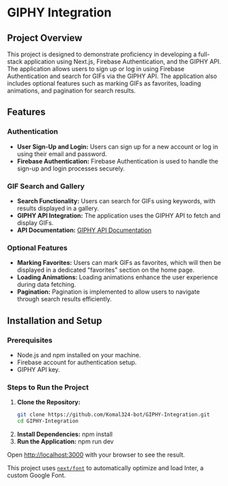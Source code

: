 # GIPHY Integration

## Project Overview

This project is designed to demonstrate proficiency in developing a full-stack application using Next.js, Firebase Authentication, and the GIPHY API. The application allows users to sign up or log in using Firebase Authentication and search for GIFs via the GIPHY API. The application also includes optional features such as marking GIFs as favorites, loading animations, and pagination for search results.

## Features

### Authentication
- **User Sign-Up and Login:** Users can sign up for a new account or log in using their email and password.
- **Firebase Authentication:** Firebase Authentication is used to handle the sign-up and login processes securely.

### GIF Search and Gallery
- **Search Functionality:** Users can search for GIFs using keywords, with results displayed in a gallery.
- **GIPHY API Integration:** The application uses the GIPHY API to fetch and display GIFs.
- **API Documentation:** [GIPHY API Documentation](https://developers.giphy.com/docs/api/)

### Optional Features
- **Marking Favorites:** Users can mark GIFs as favorites, which will then be displayed in a dedicated "favorites" section on the home page.
- **Loading Animations:** Loading animations enhance the user experience during data fetching.
- **Pagination:** Pagination is implemented to allow users to navigate through search results efficiently.

## Installation and Setup

### Prerequisites
- Node.js and npm installed on your machine.
- Firebase account for authentication setup.
- GIPHY API key.

### Steps to Run the Project

1. **Clone the Repository:**
   ```bash
   git clone https://github.com/Komal324-bot/GIPHY-Integration.git
   cd GIPHY-Integration
2. **Install Dependencies:**
    npm install
3. **Run the Application:**
    npm run dev

Open [http://localhost:3000](http://localhost:3000) with your browser to see the result.

This project uses [`next/font`](https://nextjs.org/docs/basic-features/font-optimization) to automatically optimize and load Inter, a custom Google Font.



